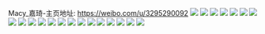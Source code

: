 Macy_嘉琦-主页地址: https://weibo.com/u/3295290092 
![](https://wx4.sinaimg.cn/mw2000/c46a22ecgy1fprake1m7mj20qo0zkjyj.jpg) 
![](https://wx4.sinaimg.cn/mw2000/c46a22ecgy1fprakm4t6nj20qo0zkagy.jpg) 
![](https://wx4.sinaimg.cn/mw2000/c46a22ecgy1fprakbyrf6j20qo0zkagr.jpg) 
![](https://wx4.sinaimg.cn/mw2000/c46a22ecgy1fpq3rsh22nj20qo0qoqa1.jpg) 
![](https://wx4.sinaimg.cn/mw2000/c46a22ecgy1fpq3rusj2aj20qo0uhq9e.jpg) 
![](https://wx4.sinaimg.cn/mw2000/c46a22ecgy1fpq3rtoacpj20qo0qo7ba.jpg) 
![](https://wx4.sinaimg.cn/mw2000/c46a22ecgy1fpq3rz3xhbj20zk0qok57.jpg) 
![](https://wx4.sinaimg.cn/mw2000/c46a22ecgy1fpq3s0u9vsj20qo0zkk3f.jpg) 
![](https://wx4.sinaimg.cn/mw2000/c46a22ecgy1fpq3s2d6rwj20qo0ts486.jpg) 
![](https://wx4.sinaimg.cn/mw2000/c46a22ecgy1fpq3s3nqrej20qo0v3n4t.jpg) 
![](https://wx4.sinaimg.cn/mw2000/c46a22ecgy1fpq3rww5i5j20qo0zkwtb.jpg) 
![](https://wx4.sinaimg.cn/mw2000/c46a22ecgy1fpq3t213fnj20zk0qo7c6.jpg) 
![](https://wx4.sinaimg.cn/mw2000/c46a22ecgy1fpphj9wtfgj20ts0qowlu.jpg) 
![](https://wx4.sinaimg.cn/mw2000/c46a22ecgy1fpphjr1t28j20qo0zkn2p.jpg) 
![](https://wx4.sinaimg.cn/mw2000/c46a22ecgy1fpphipfwmzj20zk0qo10q.jpg) 
![](https://wx4.sinaimg.cn/mw2000/c46a22ecgy1fpphiua203j20qo0zktdv.jpg) 
![](https://wx4.sinaimg.cn/mw2000/c46a22ecgy1fpphj3mhhej20qo0qowmi.jpg) 
![](https://wx4.sinaimg.cn/mw2000/c46a22ecgy1fpphirawgjj20zk0qo47w.jpg) 
![](https://wx4.sinaimg.cn/mw2000/c46a22ecgy1fpphikhp9vj20yn0qo0zx.jpg) 
![](https://wx4.sinaimg.cn/mw2000/c46a22ecgy1fpphisrnfaj20qo0zk7da.jpg) 
![](https://wx4.sinaimg.cn/mw2000/c46a22ecgy1fpphilvdr5j20qo0z6qbq.jpg) 
